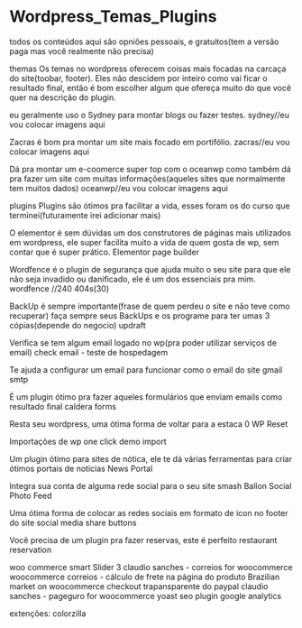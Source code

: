# Wordpress_Temas_Plugins

todos os conteúdos aqui são opniões pessoais, e gratuitos(tem a versão paga mas você realmente não precisa)

themas
Os temas no wordpress oferecem coisas mais focadas na carcaça do site(toobar, footer). Eles não descidem por inteiro como vai ficar o resultado final, então é bom escolher algum que ofereça muito do que você quer na descrição do plugin.

eu geralmente uso o Sydney para montar blogs ou fazer testes.
sydney//eu vou colocar imagens aqui

Zacras é bom pra montar um site mais focado em portifólio.
zacras//eu vou colocar imagens aqui

Dá pra montar um e-coomerce super top com o oceanwp como também dá pra fazer um site com muitas informações(aqueles sites que normalmente tem muitos dados) 
oceanwp//eu vou colocar imagens aqui

plugins
Plugins são ótimos pra facilitar a vida, esses foram os do curso que terminei(futuramente irei adicionar mais)

O elementor é sem dúvidas um dos construtores de páginas mais utilizados em wordpress, ele super facilita muito a vida de quem gosta de wp, sem contar que é super prático.
Elementor page builder 

Wordfence é o plugin de segurança que ajuda muito o seu site para que ele não seja invadido ou danificado, ele é um dos essenciais pra mim.
wordfence	//240	404s(30)

BackUp é sempre importante(frase de quem perdeu o site e não teve como recuperar) faça sempre seus BackUps e os programe para ter umas 3 cópias(depende do negocio) 
updraft

Verifica se tem algum email logado no wp(pra poder utilizar serviços de email)
check email	- teste de hospedagem

Te ajuda a configurar um email para funcionar como o email do site
gmail smtp

É um plugin ótimo pra fazer aqueles formulários que enviam emails como resultado final
caldera forms 

Resta seu wordpress, uma ótima forma de voltar para a estaca 0
WP Reset

Importações de wp
one click demo import

Um plugin ótimo para sites de nótica, ele te dá várias ferramentas para criar ótimos portais de noticias 
News Portal

Integra sua conta de alguma rede social para o seu site
smash Ballon Social Photo Feed

Uma ótima forma de colocar as redes sociais em formato de icon no footer do site
social media share buttons

Você precisa de um plugin pra fazer reservas, este é perfeito 
restaurant reservation

woo commerce
smart Slider 3
claudio sanches - correios for woocommerce 
woocommerce correios - cálculo de frete na página do produto 
Brazilian market on woocommerce
checkout trapansparente do paypal
claudio sanches - pageguro for woocommerce
yoast seo 
plugin google analytics 

extenções:
colorzilla
